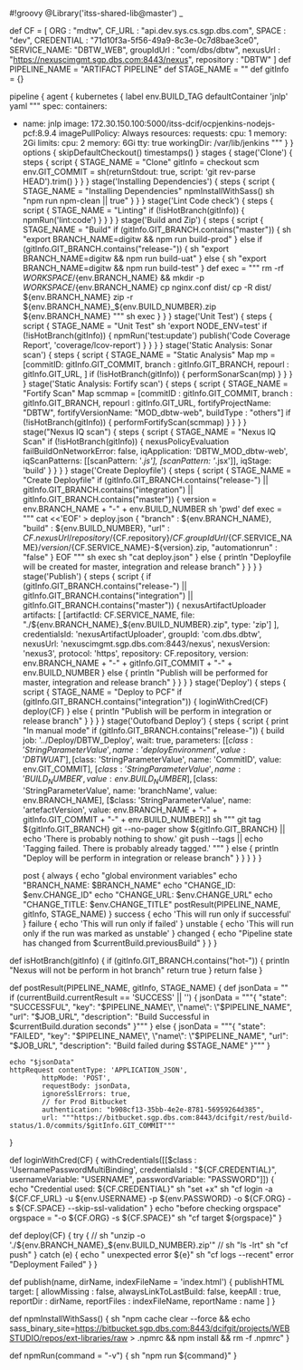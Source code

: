 #!groovy
@Library('itss-shared-lib@master') _

def CF = [
        ORG         : "mdtw",
        CF_URL      : "api.dev.sys.cs.sgp.dbs.com",
        SPACE       : "dev",
        CREDENTIAL  : "71d10f3a-5f56-49a9-8c3e-0c7d8bae3ce0",
        SERVICE_NAME: "DBTW_WEB",
        groupIdUrl  : "com/dbs/dbtw",
        nexusUrl    : "https://nexuscimgmt.sgp.dbs.com:8443/nexus",
        repository  : "DBTW"
]
def PIPELINE_NAME = "ARTIFACT PIPELINE"
def STAGE_NAME = ""
def gitInfo = {}

pipeline {
    agent {
        kubernetes {
            label env.BUILD_TAG
            defaultContainer 'jnlp'
            yaml """
spec:
  containers:
  - name: jnlp
    image: 172.30.150.100:5000/itss-dcif/ocpjenkins-nodejs-pcf:8.9.4
    imagePullPolicy: Always
    resources:
      requests:
        cpu: 1
        memory: 2Gi
      limits:
        cpu: 2
        memory: 6Gi
    tty: true
    workingDir: /var/lib/jenkins
"""
        }
    }
    options {
        skipDefaultCheckout()
        timestamps()
    }
    stages {
        stage('Clone') {
            steps {
                script {
                    STAGE_NAME = "Clone"
                    gitInfo = checkout scm
                    env.GIT_COMMIT = sh(returnStdout: true, script: 'git rev-parse HEAD').trim()
                }
            }
        }
        stage('Installing Dependencies') {
            steps {
                script {
                    STAGE_NAME = "Installing Dependencies"
                    npmInstallWithSass()
                    sh "npm run npm-clean || true"
                }
            }
        }
        stage('Lint Code check') {
            steps {
                script {
                    STAGE_NAME = "Linting"
                    if (!isHotBranch(gitInfo)) {
                        npmRun('lint:code')
                    }
                }
            }
        }
        stage('Build and Zip') {
            steps {
                script {
                    STAGE_NAME = "Build"
                    if (gitInfo.GIT_BRANCH.contains("master")) {
                        sh "export BRANCH_NAME=digitw && npm run build-prod"
                    }
                    else if (gitInfo.GIT_BRANCH.contains("release-")) {
                        sh "export BRANCH_NAME=digitw && npm run build-uat"
                    } else {
                        sh "export BRANCH_NAME=digitw && npm run build-test"
                    }
                    def exec = """
					rm -rf  ${WORKSPACE}/${env.BRANCH_NAME} && mkdir -p ${WORKSPACE}/${env.BRANCH_NAME}
                    cp nginx.conf dist/
                    cp -R dist/ ${env.BRANCH_NAME}
                    zip -r ${env.BRANCH_NAME}_${env.BUILD_NUMBER}.zip ${env.BRANCH_NAME}
					"""
                    sh exec
                }
            }
        }
        stage('Unit Test') {
            steps {
                script {
                    STAGE_NAME = "Unit Test"
                    sh 'export NODE_ENV=test'
                    if (!isHotBranch(gitInfo)) {
                        npmRun('test:update')
                        publish('Code Coverage Report', 'coverage/lcov-report')
                    }
                }
            }
        }
        stage('Static Analysis: Sonar scan') {
            steps {
                script {
                    STAGE_NAME = "Static Analysis"
                    Map mp = [commitID: gitInfo.GIT_COMMIT,
                              branch  : gitInfo.GIT_BRANCH,
                              repourl : gitInfo.GIT_URL,
                    ]
                    if (!isHotBranch(gitInfo)) {
                        performSonarScan(mp)
                    }
                }
            }
        }
        stage('Static Analysis: Fortify scan') {
            steps {
                script {
                    STAGE_NAME = "Fortify Scan"
                    Map scmmap = [commitID          : gitInfo.GIT_COMMIT,
                                  branch            : gitInfo.GIT_BRANCH,
                                  repourl           : gitInfo.GIT_URL,
                                  fortifyProjectName: "DBTW",
                                  fortifyVersionName: "MOD_dbtw-web",
                                  buildType         : "others"]
                    if (!isHotBranch(gitInfo)) {
                        performFortifyScan(scmmap)
                    }
                }
            }
        }
        stage("Nexus IQ scan") {
            steps {
                script {
                    STAGE_NAME = "Nexus IQ Scan"
                    if (!isHotBranch(gitInfo)) {
                        nexusPolicyEvaluation failBuildOnNetworkError: false, iqApplication: 'DBTW_MOD_dbtw-web', iqScanPatterns: [[scanPattern: '*.js'], [scanPattern: '*.jsx']], iqStage: 'build'
                    }
                }
            }
        }
        stage('Create Deployfile') {
            steps {
                script {
                    STAGE_NAME = "Create Deployfile"
                    if (gitInfo.GIT_BRANCH.contains("release-") || gitInfo.GIT_BRANCH.contains("integration") || gitInfo.GIT_BRANCH.contains("master")) {
                        version = env.BRANCH_NAME + "-" + env.BUILD_NUMBER
                        sh 'pwd'
                        def exec = """
cat <<'EOF' > deploy.json
{
    "branch"        : ${env.BRANCH_NAME},
    "build"         : ${env.BUILD_NUMBER},
    "url"           : ${CF.nexusUrl}/repository/${CF.repository}/${CF.groupIdUrl}/${CF.SERVICE_NAME}/${version}/${CF.SERVICE_NAME}-${version}.zip,
    "automationrun" : "false"
}
EOF
                        """
                        sh exec
                        sh "cat deploy.json"
                    } else {
                        println "Deployfile will be created for master, integration and release branch"
                    }
                }
            }
        }
        stage('Publish') {
            steps {
                script {
                    if (gitInfo.GIT_BRANCH.contains("release-") || gitInfo.GIT_BRANCH.contains("integration") || gitInfo.GIT_BRANCH.contains("master")) {
                        nexusArtifactUploader artifacts: [
                                [artifactId: CF.SERVICE_NAME, file: "./${env.BRANCH_NAME}_${env.BUILD_NUMBER}.zip", type: 'zip']
                        ],
                                credentialsId: 'nexusArtifactUploader',
                                groupId: 'com.dbs.dbtw',
                                nexusUrl: 'nexuscimgmt.sgp.dbs.com:8443/nexus',
                                nexusVersion: 'nexus3',
                                protocol: 'https',
                                repository: CF.repository,
                                version: env.BRANCH_NAME + "-" + gitInfo.GIT_COMMIT + "-" + env.BUILD_NUMBER
                    } else {
                        println "Publish will be performed for master, integration and release branch"
                    }
                }
            }
        }
        stage('Deploy') {
            steps {
                script {
                    STAGE_NAME = "Deploy to PCF"
                    if (gitInfo.GIT_BRANCH.contains("integration")) {
                        loginWithCred(CF)
                        deploy(CF)
                    } else {
                        println "Publish will be perform in integration or release branch"
                    }
                }
            }
        }
        stage('Outofband Deploy') {
            steps {
                script {
                    print "In manual mode"
                    if (gitInfo.GIT_BRANCH.contains("release-")) {
                        build job: '../Deploy/DBTW_Deploy', wait: true, parameters: [[$class: 'StringParameterValue', name: 'deployEnvironment', value: 'DBTWUAT'], [$class: 'StringParameterValue', name: 'CommitID', value: env.GIT_COMMIT], [$class: 'StringParameterValue', name: 'BUILD_NUMBER', value: env.BUILD_NUMBER], [$class: 'StringParameterValue', name: 'branchName', value: env.BRANCH_NAME], [$class: 'StringParameterValue', name: 'artefactVersion', value: env.BRANCH_NAME + "-" + gitInfo.GIT_COMMIT + "-" + env.BUILD_NUMBER]]
                        sh """
                        git tag ${gitInfo.GIT_BRANCH}
                        git --no-pager show ${gitInfo.GIT_BRANCH} || echo 'There is probably nothing to show.'
                        git push --tags || echo 'Tagging failed. There is probably already tagged.'
                        """
                    } else {
                        println "Deploy will be perform in integration or release branch"
                    }
                }
            }
        }
    }

    post {
        always {
            echo "global environment variables"
            echo "BRANCH_NAME: $BRANCH_NAME"
            echo "CHANGE_ID: $env.CHANGE_ID"
            echo "CHANGE_URL: $env.CHANGE_URL"
            echo "CHANGE_TITLE: $env.CHANGE_TITLE"
            postResult(PIPELINE_NAME, gitInfo, STAGE_NAME)
        }
        success {
            echo 'This will run only if successful'
        }
        failure {
            echo 'This will run only if failed'
        }
        unstable {
            echo 'This will run only if the run was marked as unstable'
        }
        changed {
            echo "Pipeline state has changed from $currentBuild.previousBuild"
        }
    }
}

def isHotBranch(gitInfo) {
    if (gitInfo.GIT_BRANCH.contains("hot-")) {
        println "Nexus will not be perform in hot branch"
        return true
    }
    return false
}

def postResult(PIPELINE_NAME, gitInfo, STAGE_NAME) {
    def jsonData = ""
    if (currentBuild.currentResult == 'SUCCESS' || '') {
        jsonData = """{ \"state\": \"SUCCESSFUL\",
        \"key\": \"$PIPELINE_NAME\",
        \"name\": \"$PIPELINE_NAME\",
        \"url\": \"$JOB_URL\",
        \"description\": \"Build Successful in $currentBuild.duration seconds\"  }"""
    } else {
        jsonData = """{ \"state\": \"FAILED\",
          \"key\": \"$PIPELINE_NAME\",
          \"name\": \"$PIPELINE_NAME\",
          \"url\": \"$JOB_URL\",
          \"description\": \"Build failed during $STAGE_NAME\"  }"""
    }

    echo "$jsonData"
    httpRequest contentType: 'APPLICATION_JSON',
            httpMode: 'POST',
            requestBody: jsonData,
            ignoreSslErrors: true,
            // for Prod Bitbucket
            authentication: "b908cf13-35bb-4e2e-8781-56959264d385",
            url: """https://bitbucket.sgp.dbs.com:8443/dcifgit/rest/build-status/1.0/commits/$gitInfo.GIT_COMMIT"""
}

def loginWithCred(CF) {
    withCredentials([[$class          : 'UsernamePasswordMultiBinding',
                      credentialsId   : "${CF.CREDENTIAL}",
                      usernameVariable: "USERNAME",
                      passwordVariable: "PASSWORD"]]) {
        echo "Credential used: ${CF.CREDENTIAL}"
        sh "set +x"
        sh "cf login -a ${CF.CF_URL} -u ${env.USERNAME} -p ${env.PASSWORD} -o ${CF.ORG} -s ${CF.SPACE} --skip-ssl-validation"
    }
    echo "before checking orgspace"
    orgspace = "-o ${CF.ORG} -s ${CF.SPACE}"
    sh "cf target ${orgspace}"
}

def deploy(CF) {
    try {
        // sh "unzip -o './${env.BRANCH_NAME}_${env.BUILD_NUMBER}.zip'"
        // sh "ls -lrt"
        sh "cf push"
    } catch (e) {
        echo " unexpected error ${e}"
        sh "cf logs --recent"
        error "Deployment Failed"
    }
}

def publish(name, dirName, indexFileName = 'index.html') {
    publishHTML target: [
            allowMissing         : false,
            alwaysLinkToLastBuild: false,
            keepAll              : true,
            reportDir            : dirName,
            reportFiles          : indexFileName,
            reportName           : name
    ]
}

def npmInstallWithSass() {
    sh "npm cache clear --force && echo sass_binary_site=https://bitbucket.sgp.dbs.com:8443/dcifgit/projects/WEBSTUDIO/repos/ext-libraries/raw > .npmrc && npm install && rm -f .npmrc"
}

def npmRun(command = "-v") {
    sh "npm run ${command}"
}

